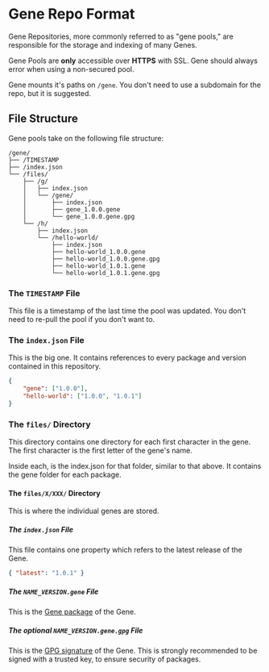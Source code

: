 # Gene Repo Format

Gene Repositories, more commonly referred to as "gene pools," are responsible for the storage and indexing of many Genes.

Gene Pools are **only** accessible over **HTTPS** with SSL. Gene should always error when using a non-secured pool.

Gene mounts it's paths on `/gene`. You don't need to use a subdomain for the repo, but it is suggested.

## File Structure

Gene pools take on the following file structure:

```
/gene/
├── /TIMESTAMP
├── /index.json
└── /files/
    ├── /g/
    │   ├── index.json
    │   └── /gene/
    │       ├── index.json
    │       ├── gene_1.0.0.gene
    │       └── gene_1.0.0.gene.gpg
    └── /h/
        ├── index.json
        └── /hello-world/
            ├── index.json
            ├── hello-world_1.0.0.gene
            ├── hello-world_1.0.0.gene.gpg
            ├── hello-world_1.0.1.gene
            └── hello-world_1.0.1.gene.gpg
```

### The `TIMESTAMP` File

This file is a timestamp of the last time the pool was updated. You don't need to re-pull the pool if you don't want to.

### The `index.json` File

This is the big one. It contains references to every package and version contained in this repository.

```json
{
    "gene": ["1.0.0"],
    "hello-world": ["1.0.0", "1.0.1"]
}
```

### The `files/` Directory

This directory contains one directory for each first character in the gene. The first character is the first letter of the gene's name.

Inside each, is the index.json for that folder, similar to that above. It contains the gene folder for each package.

#### The `files/X/XXX/` Directory

This is where the individual genes are stored.

##### The `index.json` File

This file contains one property which refers to the latest release of the Gene.

```json
{ "latest": "1.0.1" }
```

##### The `NAME_VERSION.gene` File

This is the [Gene package](../packages/gene-package-format.md) of the Gene.

##### The optional `NAME_VERSION.gene.gpg` File

This is the [GPG signature](https://www.gnupg.org/gph/en/manual/gpg-signing.html) of the Gene. This is strongly recommended to be signed with a trusted key, to ensure security of packages.